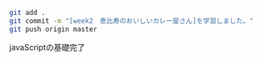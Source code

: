 ```bash
git add .
git commit -m "[week2　恵比寿のおいしいカレー屋さん]を学習しました。"
git push origin master
```
javaScriptの基礎完了
